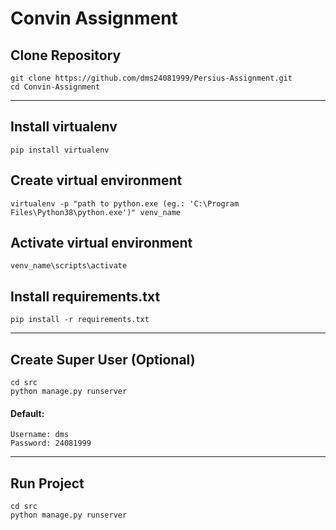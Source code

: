 # Convin Assignment 
## Clone Repository
```
git clone https://github.com/dms24081999/Persius-Assignment.git
cd Convin-Assignment
```
***
## Install virtualenv
```
pip install virtualenv 
```
## Create virtual environment
```
virtualenv -p "path to python.exe (eg.: 'C:\Program Files\Python38\python.exe')" venv_name
```
## Activate virtual environment
```
venv_name\scripts\activate  
```
## Install requirements.txt
```
pip install -r requirements.txt 
```
***
## Create Super User (Optional)
```
cd src
python manage.py runserver
```
#### Default:
```
Username: dms
Password: 24081999
```
***
## Run Project
```
cd src
python manage.py runserver
```
